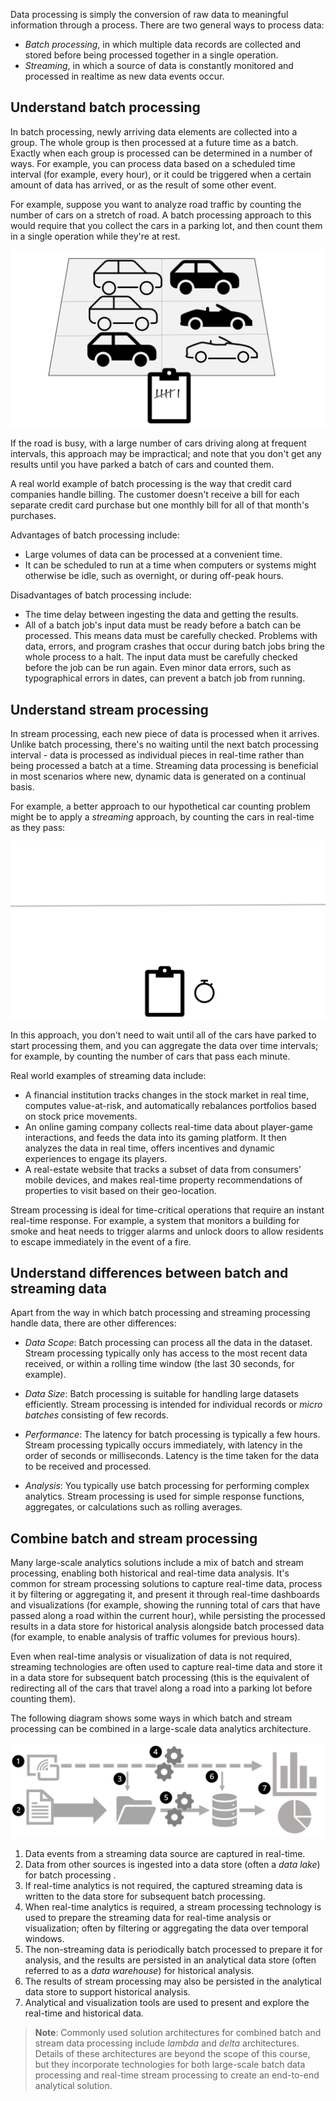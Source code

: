 Data processing is simply the conversion of raw data to meaningful information through a process. There are two general ways to process data:

- *Batch processing*, in which multiple data records are collected and stored before being processed together in a single operation.
- *Streaming*, in which a source of data is constantly monitored and processed in realtime as new data events occur.

## Understand batch processing

In batch processing, newly arriving data elements are collected into a group. The whole group is then processed at a future time as a batch. Exactly when each group is processed can be determined in a number of ways. For example, you can process data based on a scheduled time interval (for example, every hour), or it could be triggered when a certain amount of data has arrived, or as the result of some other event.

For example, suppose you want to analyze road traffic by counting the number of cars on a stretch of road. A batch processing approach to this would require that you collect the cars in a parking lot, and then count them in a single operation while they're at rest.

![Cars being counted in a parking lot](media/batch.png)

If the road is busy, with a large number of cars driving along at frequent intervals, this approach may be impractical; and note that you don't get any results until you have parked a batch of cars and counted them.

A real world example of batch processing is the way that credit card companies handle billing. The customer doesn't receive a bill for each separate credit card purchase but one monthly bill for all of that month's purchases.

Advantages of batch processing include:

- Large volumes of data can be processed at a convenient time.
- It can be scheduled to run at a time when computers or systems might otherwise be idle, such as overnight, or during off-peak hours.

Disadvantages of batch processing include:

- The time delay between ingesting the data and getting the results.
- All of a batch job's input data must be ready before a batch can be processed. This means data must be carefully checked. Problems with data, errors, and program crashes that occur during batch jobs bring the whole process to a halt. The input data must be carefully checked before the job can be run again. Even minor data errors, such as typographical errors in dates, can prevent a batch job from running.

## Understand stream processing

In stream processing, each new piece of data is processed when it arrives. Unlike batch processing, there's no waiting until the next batch processing interval - data is processed as individual pieces in real-time rather than being processed a batch at a time. Streaming data processing is beneficial in most scenarios where new, dynamic data is generated on a continual basis.

For example, a better approach to our hypothetical car counting problem might be to apply a *streaming* approach, by counting the cars in real-time as they pass:

![Cars being counted as they pass](media/stream.gif)

In this approach, you don't need to wait until all of the cars have parked to start processing them, and you can aggregate the data over time intervals; for example, by counting the number of cars that pass each minute.

Real world examples of streaming data include:

- A financial institution tracks changes in the stock market in real time, computes value-at-risk, and automatically rebalances portfolios based on stock price movements.
- An online gaming company collects real-time data about player-game interactions, and feeds the data into its gaming platform. It then analyzes the data in real time, offers incentives and dynamic experiences to engage its players.
- A real-estate website that tracks a subset of data from consumers’ mobile devices, and makes real-time property recommendations of properties to visit based on their geo-location.

Stream processing is ideal for time-critical operations that require an instant real-time response. For example, a system that monitors a building for smoke and heat needs to trigger alarms and unlock doors to allow residents to escape immediately in the event of a fire.

## Understand differences between batch and streaming data

Apart from the way in which batch processing and streaming processing handle data, there are other differences:

- *Data Scope*: Batch processing can process all the data in the dataset. Stream processing typically only has access to the most recent data received, or within a rolling time window (the last 30 seconds, for example).

- *Data Size*: Batch processing is suitable for handling large datasets efficiently. Stream processing is intended for individual records or *micro batches* consisting of few records.

- *Performance*: The latency for batch processing is typically a few hours. Stream processing typically occurs immediately, with latency in the order of seconds or milliseconds. Latency is the time taken for the data to be received and processed.

- *Analysis*: You typically use batch processing for performing complex analytics. Stream processing is used for simple response functions, aggregates, or calculations such as rolling averages.

## Combine batch and stream processing

Many large-scale analytics solutions include a mix of batch and stream processing, enabling both historical and real-time data analysis. It's common for stream processing solutions to capture real-time data, process it by filtering or aggregating it, and present it through real-time dashboards and visualizations (for example, showing the running total of cars that have passed along a road within the current hour), while persisting the processed results in a data store for historical analysis alongside batch processed data (for example, to enable analysis of traffic volumes for previous hours).

Even when real-time analysis or visualization of data is not required, streaming technologies are often used to capture real-time data and store it in a data store for subsequent batch processing (this is the equivalent of redirecting all of the cars that travel along a road into a parking lot before counting them).

The following diagram shows some ways in which batch and stream processing can be combined in a large-scale data analytics architecture.

![A data analytics architecture that includes batch and stream processing](./media/lambda-architecture.png)

1. Data events from a streaming data source are captured in real-time.
2. Data from other sources is ingested into a data store (often a *data lake*) for batch processing .
3. If real-time analytics is not required, the captured streaming data is written to the data store for subsequent batch processing.
4. When real-time analytics is required, a stream processing technology is used to prepare the streaming data for real-time analysis or visualization; often by filtering or aggregating the data over temporal windows.
5. The non-streaming data is periodically batch processed to prepare it for analysis, and the results are persisted in an analytical data store (often referred to as a *data warehouse*) for historical analysis.
6. The results of stream processing may also be persisted in the analytical data store to support historical analysis.
7. Analytical and visualization tools are used to present and explore the real-time and historical data.

> **Note**: Commonly used solution architectures for combined batch and stream data processing include *lambda* and *delta* architectures. Details of these architectures are beyond the scope of this course, but they incorporate technologies for both large-scale batch data processing and real-time stream processing to create an end-to-end analytical solution.
